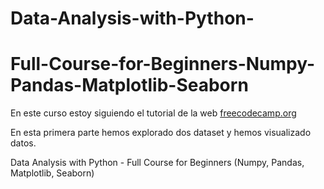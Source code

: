 # Data-Analysis-with-Python-
# Full-Course-for-Beginners-Numpy-Pandas-Matplotlib-Seaborn 

En este curso estoy siguiendo el tutorial de la web [freecodecamp.org](https://www.freecodecamp.org/)

En esta primera parte hemos explorado dos dataset y hemos visualizado datos. 

Data Analysis with Python - Full Course for Beginners (Numpy, Pandas, Matplotlib, Seaborn)
